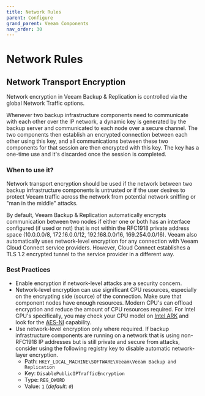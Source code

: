 ```yaml
---
title: Network Rules
parent: Configure
grand_parent: Veeam Components
nav_order: 30
---
```



# Network Rules

## Network Transport Encryption

Network encryption in Veeam Backup & Replication is controlled via the global Network Traffic options.

Whenever two backup infrastructure components need to communicate with each other over the IP
network, a dynamic key is generated by the backup server and communicated to each node over a
secure channel. The two components then establish an encrypted connection between each other using
this key, and all communications between these two components for that session are then encrypted
with this key. The key has a one-time use and it's discarded once the session is completed.

### When to use it?

Network transport encryption should be used if the network between two backup infrastructure
components is untrusted or if the user desires to protect Veeam traffic across the network from
potential network sniffing or "man in the middle" attacks.

By default, Veeam Backup & Replication automatically encrypts communication between two nodes if
either one or both has an interface configured (if used or not) that is not within the RFC1918
private address space (10.0.0.0/8, 172.16.0.0/12, 192.168.0.0/16, 169.254.0.0/16). Veeam also
automatically uses network-level encryption for any connection with Veeam Cloud Connect service
providers. However, Cloud Connect establishes a TLS 1.2 encrypted tunnel to the service provider
in a different way.

### Best Practices

- Enable encryption if network-level attacks are a security concern.
- Network-level encryption can use significant CPU resources, especially on the encrypting side
  (source) of the connection. Make sure that component nodes have enough resources. Modern CPU's can
  offload encryption and reduce the amount of CPU resources required. For Intel CPU's specifically,
  you may check your CPU model on [Intel ARK](https://ark.intel.com) and look for the
  [AES-NI](https://en.wikipedia.org/wiki/AES_instruction_set) capability.
- Use network-level encryption only where required. If backup infrastructure components are running
  on a network that is using non-RFC1918 IP addresses but is still private and secure from attacks,
  consider using the following registry key to disable automatic network-layer encryption.
  - Path: `HKEY_LOCAL_MACHINE\SOFTWARE\Veeam\Veeam Backup and Replication`
  - Key: `DisablePublicIPTrafficEncryption`
  - Type: `REG_DWORD`
  - Value: `1` (_default: `0`_)
